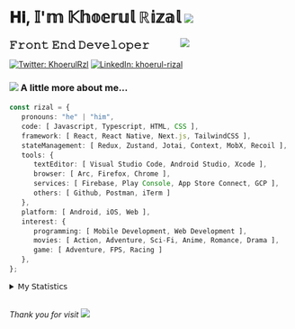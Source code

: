 <h1> 𝐇𝐢, 𝕀'𝕞 𝕂𝕙𝕠𝕖𝕣𝕦𝕝 ℝ𝕚𝕫𝕒𝕝 <img src="https://media.giphy.com/media/mGcNjsfWAjY5AEZNw6/giphy.gif" width="50"></h1>
<img align='right' src="https://media.giphy.com/media/v1.Y2lkPTc5MGI3NjExOWI2ajR2NGJubzBsZHFuaHMwajRrcDNsNXJwOG8yb3F0NjhkNXF4OSZlcD12MV9pbnRlcm5hbF9naWZfYnlfaWQmY3Q9cw/fkZukR450RQ1qnGaq9/giphy.gif" width="200">
<strong style="font-size:20px;">𝙵𝚛𝚘𝚗𝚝 𝙴𝚗𝚍 𝙳𝚎𝚟𝚎𝚕𝚘𝚙𝚎𝚛</strong>
</p></em>

[![Twitter: KhoerulRzl](https://img.shields.io/twitter/follow/KhoerulRzl?style=social)](https://twitter.com/KhoerulRzl)
[![LinkedIn: khoerul-rizal](https://img.shields.io/badge/khoerul--rizal-blue?style=flat-square&logo=Linkedin&logoColor=white&link=https://www.linkedin.com/in/khoerul-rizal/)](https://www.linkedin.com/in/khoerul-rizal/)

### <img src="https://media.giphy.com/media/VgCDAzcKvsR6OM0uWg/giphy.gif" width="50"> A little more about me...

```typescript
const rizal = {
   pronouns: "he" | "him",
   code: [ Javascript, Typescript, HTML, CSS ],
   framework: [ React, React Native, Next.js, TailwindCSS ],
   stateManagement: [ Redux, Zustand, Jotai, Context, MobX, Recoil ],
   tools: {
      textEditor: [ Visual Studio Code, Android Studio, Xcode ],
      browser: [ Arc, Firefox, Chrome ],
      services: [ Firebase, Play Console, App Store Connect, GCP ],
      others: [ Github, Postman, iTerm ]
   },
   platform: [ Android, iOS, Web ],
   interest: {
      programming: [ Mobile Development, Web Development ],
      movies: [ Action, Adventure, Sci-Fi, Anime, Romance, Drama ],
      game: [ Adventure, FPS, Racing ]
   },
};
```

<details>
  <summary>𝖬𝗒 𝖲𝗍𝖺𝗍𝗂𝗌𝗍𝗂𝖼𝗌</summary><br/>
   
<!--START_SECTION:waka-->
![Code Time](http://img.shields.io/badge/Code%20Time-162%20hrs%2049%20mins-blue)

![Profile Views](http://img.shields.io/badge/Profile%20Views-0-blue)

**🐱 My GitHub Data** 

> 📦 161.6 kB Used in GitHub's Storage 
 > 
> 🏆 698 Contributions in the Year 2024
 > 
> 💼 Opted to Hire
 > 
> 📜 31 Public Repositories 
 > 
> 🔑 6 Private Repositories 
 > 
**I'm an Early 🐤** 

```text
🌞 Morning                9724 commits        █████████░░░░░░░░░░░░░░░░   34.89 % 
🌆 Daytime                12221 commits       ███████████░░░░░░░░░░░░░░   43.85 % 
🌃 Evening                5804 commits        █████░░░░░░░░░░░░░░░░░░░░   20.82 % 
🌙 Night                  124 commits         ░░░░░░░░░░░░░░░░░░░░░░░░░   00.44 % 
```
📅 **I'm Most Productive on Tuesday** 

```text
Monday                   5570 commits        █████░░░░░░░░░░░░░░░░░░░░   19.98 % 
Tuesday                  6178 commits        ██████░░░░░░░░░░░░░░░░░░░   22.16 % 
Wednesday                4597 commits        ████░░░░░░░░░░░░░░░░░░░░░   16.49 % 
Thursday                 5372 commits        █████░░░░░░░░░░░░░░░░░░░░   19.27 % 
Friday                   4040 commits        ████░░░░░░░░░░░░░░░░░░░░░   14.49 % 
Saturday                 910 commits         █░░░░░░░░░░░░░░░░░░░░░░░░   03.26 % 
Sunday                   1206 commits        █░░░░░░░░░░░░░░░░░░░░░░░░   04.33 % 
```


📊 **This Week I Spent My Time On** 

```text
🕑︎ Time Zone: Asia/Jakarta

💬 Programming Languages: 
TypeScript               26 hrs 42 mins      ████████████░░░░░░░░░░░░░   49.50 % 
Other                    11 hrs 16 mins      █████░░░░░░░░░░░░░░░░░░░░   20.90 % 
JavaScript               6 hrs 1 min         ███░░░░░░░░░░░░░░░░░░░░░░   11.16 % 
Figma Design             4 hrs 32 mins       ██░░░░░░░░░░░░░░░░░░░░░░░   08.42 % 
JSON                     2 hrs 29 mins       █░░░░░░░░░░░░░░░░░░░░░░░░   04.61 % 

🔥 Editors: 
VS Code                  38 hrs 39 mins      ██████████████████░░░░░░░   71.65 % 
Slack                    7 hrs 42 mins       ████░░░░░░░░░░░░░░░░░░░░░   14.29 % 
Figma                    4 hrs 32 mins       ██░░░░░░░░░░░░░░░░░░░░░░░   08.42 % 
Terminal                 2 hrs 39 mins       █░░░░░░░░░░░░░░░░░░░░░░░░   04.93 % 
Xcode                    16 mins             ░░░░░░░░░░░░░░░░░░░░░░░░░   00.51 % 

💻 Operating System: 
Mac                      53 hrs 56 mins      █████████████████████████   100.00 % 
```

**I Mostly Code in JavaScript** 

```text
JavaScript               41 repos            ██████████████████░░░░░░░   71.93 % 
TypeScript               9 repos             ████░░░░░░░░░░░░░░░░░░░░░   15.79 % 
Go                       2 repos             █░░░░░░░░░░░░░░░░░░░░░░░░   03.51 % 
Jupyter Notebook         1 repo              ░░░░░░░░░░░░░░░░░░░░░░░░░   01.75 % 
Java                     1 repo              ░░░░░░░░░░░░░░░░░░░░░░░░░   01.75 % 
```



**Timeline**

![Lines of Code chart](https://raw.githubusercontent.com/khoerulrizal/khoerulrizal/main/assets/bar_graph.png)


 Last Updated on 01/06/2024 00:42:39 UTC
<!--END_SECTION:waka-->
</details>
<br/>

<em>Thank you for visit</em> <img src="https://media.giphy.com/media/v1.Y2lkPTc5MGI3NjExcHdvNm1qZWtjaGw0ZjdwM3Z3NnY2dHlueTVuODBta2FiY20wM2YybSZlcD12MV9pbnRlcm5hbF9naWZfYnlfaWQmY3Q9cw/tV25tpdKqdFa9x81k2/giphy.gif" width="40">
